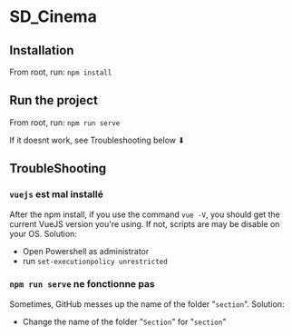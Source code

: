 # SD_Cinema

## Installation

From root, run:
`npm install`

## Run the project

From root, run:
`npm run serve`

If it doesnt work, see Troubleshooting below ⬇


## TroubleShooting

### `vuejs` est mal installé

After the npm install, if you use the command `vue -V`, you should get the current VueJS version you're using. If not, scripts are may be disable on your OS. Solution:

 - Open Powershell as administrator
 - run `set-executionpolicy unrestricted`

### `npm run serve` ne fonctionne pas

Sometimes, GitHub messes up the name of the folder "`section`". Solution:

 - Change the name of the folder "`Section`" for "`section`"

